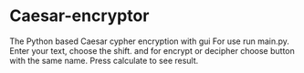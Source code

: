 # Caesar-encryptor
The Python based Caesar cypher encryption with gui
For use run main.py. Enter your text, choose the shift. and for encrypt or decipher choose button with the same name.
Press calculate to see result.
